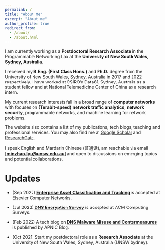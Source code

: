 ```yaml
---
permalink: /
title: "About Me"
excerpt: "About me"
author_profile: true
redirect_from: 
  - /about/
  - /about.html
---
```


I am currently working as a **Postdoctoral Research Associate** in the Programmable Networking Lab at the **University of New South Wales, Sydney, Australia**.

I received my **B.Eng. (First Class Hons.)** and **Ph.D.** degree from the University of New South Wales, Sydney, Australia in 2017 and 2022 respectively. I have worked at CSIRO’s Data61, Sydney, Australia as a student fellow and at National Telemedicine Center of China as a research intern. 

My current research interests fall in a broad range of **computer networks** with focuses on **(Terabit-speed) network traffic analytics**, **network security**, programmable networks, and machine learning for network problems.

The website also contains a list of my publications, tech blogs, teaching and professional services. You may also find me at [Google Scholar](https://scholar.google.com.au/citations?hl=en&user=6oFRlVcAAAAJ) and [ResearchGate](https://www.researchgate.net/profile/Minzhao-Lyu).

I speak English and Mardarin Chinese (普通话), am reachable via email [**minzhao.lyu@unsw.edu.au**] and open to discussions on emerging topics and potential collaborations.


Updates
======
* (Sep 2022) [**Enterprise Asset Classification and Tracking**](https://minzhaolyu.github.io/publications/) is accepted at Elsevier Computer Networks.

* (Jul 2022) [**DNS Encryption Survey**](https://minzhaolyu.github.io/publications/) is accepted at ACM Computing Surveys.

* (Feb 2022) A tech blog on [**DNS Malware Misuse and Contermeasures**](https://minzhaolyu.github.io/talks/) is published by APNIC Blog.

* (Oct 2021) Start my postdoctoral role as a **Research Associate** at the University of New South Wales, Sydney, Australia (UNSW Sydney).